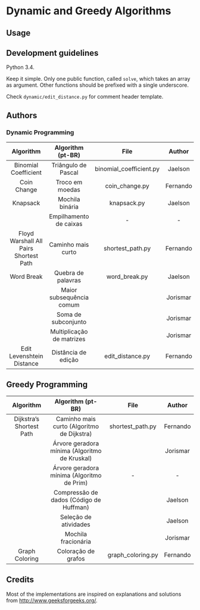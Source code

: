 # Dynamic and Greedy Algorithms 

## Usage

## Development guidelines

Python 3.4.

Keep it simple. Only one public function, called `solve`, which takes an array as argument. 
Other functions should be prefixed with a single underscore.

Check `dynamic/edit_distance.py` for comment header template.

## Authors

### Dynamic Programming
|   Algorithm   	            |     Algorithm (pt-BR)     	|       File       	|  Author  	|
|:-------------:	            |:-------------------------:	|:----------------:	|:--------:	|
| Binomial Coefficient          |    Triângulo de Pascal    	| binomial_coefficient.py |  Jaelson 	|
| Coin Change                   |      Troco em moedas      	| coin_change.py   	| Fernando 	|
| Knapsack 	                    |      Mochila binária      	| knapsack.py       |  Jaelson 	|
|               	            |   Empilhamento de caixas  	|         -        	|     -    	|
| Floyd Warshall All Pairs Shortest Path | Caminho mais curto   | shortest_path.py 	| Fernando 	|
| Word Break      	            |     Quebra de palavras    	| word_break.py 	|  Jaelson 	|
|               	            |  Maior subsequência comum 	|                  	| Jorismar 	|
|               	            |    Soma de subconjunto    	|                  	| Jorismar 	|
|               	            | Multiplicação de matrizes 	|                  	| Jorismar 	|
| Edit Levenshtein Distance     |    Distância de edição    	| edit_distance.py 	| Fernando  |

## Greedy Programming
|   Algorithm   	            |     Algorithm (pt-BR)                            	|       File            |  Author  	|
|:-------------:	            |:----------------------------------------------:	|:-------------:        |:--------:	|
| Dijkstra’s Shortest Path      | Caminho mais curto (Algoritmo de Dijkstra) 	    | shortest_path.py      | Fernando 	|
|   	                        | Árvore geradora mínima (Algoritmo de Kruskal) 	|   	                | Jorismar 	|
|   	                        | Árvore geradora mínima (Algoritmo de Prim)    	| - 	                | -        	|
|   	                        | Compressão de dados (Código de Huffman)       	|   	                | Jaelson  	|
|   	                        | Seleção de atividades                         	|   	                | Jaelson  	|
|   	                        | Mochila fracionária                           	|   	                | Jorismar 	|
| Graph Coloring                | Coloração de grafos                           	| graph_coloring.py     | Fernando 	|

## Credits

Most of the implementations are inspired on explanations and solutions from http://www.geeksforgeeks.org/.
